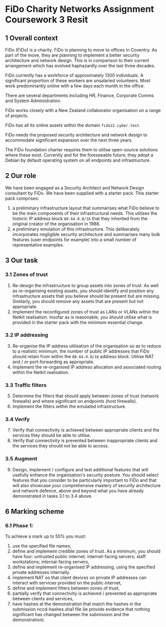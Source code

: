# FiDo Charity Networks Assignment Coursework 3 Resit
## 1 Overall context
FiDo (FiDo) is a charity. FiDo is planning to move to offices in Coventry. As part of the move, they are planning to implement a better security architecture and network design. This is in comparison to their current arrangement which has evolved haphazardly over the last three decades.

FiDo currently has a workforce of approximately 1300 individuals. A significant proportion of these workers are unsalaried volunteers. Most work predominantly online with a few days each month in the office.

There are several departments including HR, Finance, Corporate Comms and System Administration.

FiDo works closely with a New Zealand collaborator organisation on a range of projects.

FiDo has all its online assets within the domain ```fido22.cyber.test```.

FiDo needs the proposed security architecture and network design to accommodate significant expansion over the next three years.

The FiDo foundation charter requires them to utilise open-source solutions where these exist. Currently and for the foreseeable future, they adopt a Debian by default operating system on all endpoints and infrastructure.

## 2 Our role
We have been engaged as a Security Architect and Network Design consultant by FiDo. We have been supplied with a starter pack. This starter pack comprises:
1. a preliminary infrastructure layout that summarises what FiDo believe to be the main components of their infrastructural needs. This utilises the historic IP address block ```80.64.0.0/16``` that they inherited from the original creator of the organisation in 1988.
2. a preliminary emulation of this infrastructure. This deliberately incorporates negligible security architecture and summarises many bulk features (user endpoints for example) into a small number of representative examples.

## 3 Our task
### 3.1 Zones of trust
1. Re-design the infrastructure to group assets into zones of trust. As well as re-organising existing assets, you should identify and position any infrastructure assets that you believe should be present but are missing. Similarly, you should remove any assets that are present but not appropriate.
2. Implement the reconfigured zones of trust as LANs or VLANs within the Netkit realisation. Insofar as is reasonable, you should utilise what is provided in the starter pack with the minimum essential change.
### 3.2 IP addressing
3. Re-organise the IP address utilisation of the organisation so as to reduce to a realistic minimum, the number of public IP addresses that FiDo should retain from within the ```80.64.0.0/16``` address block. Utilise NAT and / or port-forwarding as appropriate.
4. Implement the re-organised IP address allocation and associated routing within the Netkit realisation.
### 3.3 Traffic filters
5. Determine the filters that should apply between zones of trust (network firewalls) and where significant on endpoints (host firewalls).
6. Implement the filters within the emulated infrastructure.
### 3.4 Verify
7. Verify that connectivity is achieved between appropriate clients and the services they should be able to utilise.
8. Verify that connectivity is prevented between inappropriate clients and the services they should not be able to access.
### 3.5 Augment
9. Design, implement / configure and test additional features that will usefully enhance the organisation's security posture. You should select features that you consider to be particularly important to FiDo and that will also showcase your comprehensive mastery of security architecture and network defence, above and beyond what you have already demonstrated in tasks 3.1 to 3.4 above.

## 6 Marking scheme
### 6.1 Phase 1:
To achieve a mark up to 55% you must:
1. use the specified file names,
2. define and implement credible zones of trust. As a minimum, you should have four: untrusted public internet; internet-facing servers; staff workstations; internal-facing servers,
3. define and implement re-organised IP addressing, using the specified private addresses internally.
4. implement NAT so that client devices on private IP addresses can interact with services provided on the public internet,
5. define and implement filters between zones of trust,
6. partially verify that connectivity is achieved / prevented as appropriate between clients and services,
7. have hashes at the demonstration that match the hashes in the submission nccd-hashes.sha1 file (ie provide evidence that nothing significant has changed between the submission and the demonstration).
